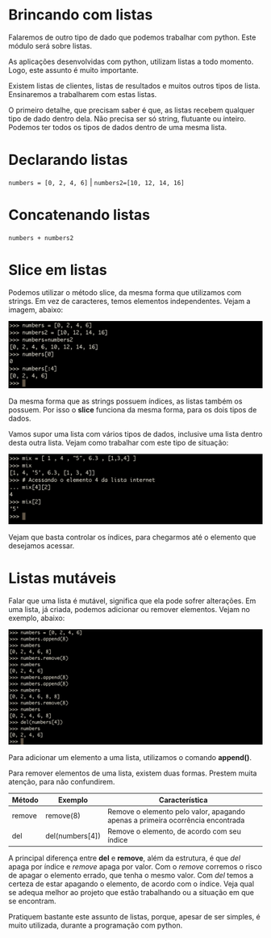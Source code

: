# Brincando com listas

Falaremos de outro tipo de dado que podemos trabalhar com python. Este módulo será sobre listas.

As aplicações desenvolvidas com python, utilizam listas a todo momento. Logo, este assunto é muito importante.

Existem listas de clientes, listas de resultados e muitos outros tipos de lista. Ensinaremos a trabalharem com estas listas.

O primeiro detalhe, que precisam saber é que, as listas recebem qualquer tipo de dado dentro dela. Não precisa ser só string, flutuante ou inteiro. Podemos ter todos os tipos de dados dentro de uma mesma lista.

# Declarando listas

`numbers = [0, 2, 4, 6]` | `numbers2=[10, 12, 14, 16]`

# Concatenando listas

`numbers + numbers2`

# Slice em listas

Podemos utilizar o método slice, da mesma forma que utilizamos com strings. Em vez de caracteres, temos elementos independentes. Vejam a imagem, abaixo:

![python_listas_slice](./images/python_listas_slice.png "python_listas_slice")

Da mesma forma que as strings possuem índices, as listas também os possuem. Por isso o **slice** funciona da mesma forma, para os dois tipos de dados.

Vamos supor uma lista com vários tipos de dados, inclusive uma lista dentro desta outra lista. Vejam como trabalhar com este tipo de situação:

![python_listas_mix](./images/python_listas_mix.png "python_listas_mix")

Vejam que basta controlar os índices, para chegarmos até o elemento que desejamos acessar.

# Listas mutáveis

Falar que uma lista é mutável, significa que ela pode sofrer alterações. Em uma lista, já criada, podemos adicionar ou remover elementos. Vejam no exemplo, abaixo:

![python_remove_del](./images/python_remove_del.png "python_remove_del")

Para adicionar um elemento a uma lista, utilizamos o comando **append()**.

Para remover elementos de uma lista, existem duas formas. Prestem muita atenção, para não confundirem.

Método | Exemplo    | Característica
---------- | -------------- | ----------------
remove | remove(8) | Remove o elemento pelo valor, apagando apenas a primeira ocorrência encontrada
del        | del(numbers[4]) | Remove o elemento, de acordo com seu índice

A principal diferença entre **del** e **remove**, além da estrutura, é que *del* apaga por índice e *remove* apaga por valor. Com o *remove* corremos o risco de apagar o elemento errado, que tenha o mesmo valor. Com *del*  temos a certeza de estar apagando o elemento, de acordo com o índice. Veja qual se adequa melhor ao projeto que estão trabalhando ou a situação em que se encontram.

Pratiquem bastante este assunto de listas, porque, apesar de ser simples, é muito utilizada, durante a programação com python.